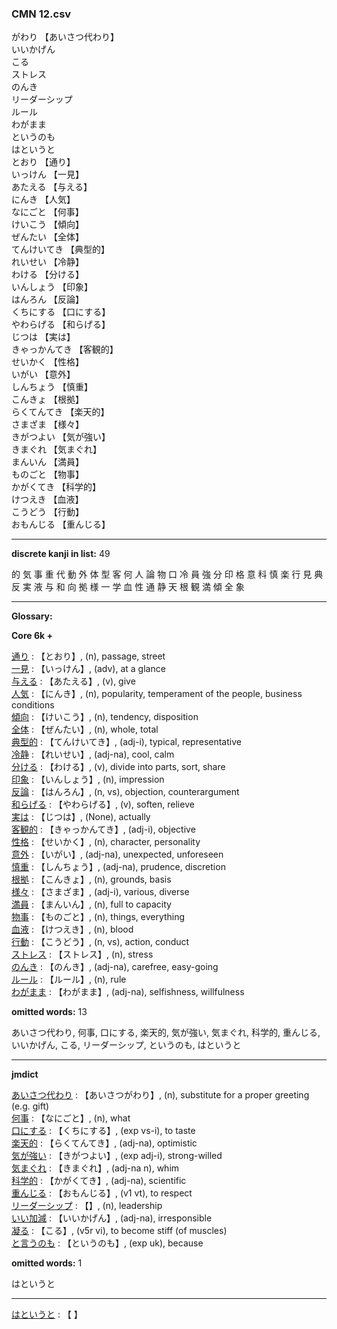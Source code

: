 ### CMN 12.csv  
  

がわり 【あいさつ代わり】   
いいかげん    
こる    
ストレス    
のんき    
リーダーシップ    
ルール    
わがまま    
というのも    
はというと    
とおり 【通り】   
いっけん 【一見】   
あたえる 【与える】   
にんき 【人気】   
なにごと 【何事】   
けいこう 【傾向】   
ぜんたい 【全体】   
てんけいてき 【典型的】   
れいせい 【冷静】   
わける 【分ける】   
いんしょう 【印象】   
はんろん 【反論】   
くちにする 【口にする】   
やわらげる 【和らげる】   
じつは 【実は】   
きゃっかんてき 【客観的】   
せいかく 【性格】   
いがい 【意外】   
しんちょう 【慎重】   
こんきょ 【根拠】   
らくてんてき 【楽天的】   
さまざま 【様々】   
きがつよい 【気が強い】   
きまぐれ 【気まぐれ】   
まんいん 【満員】   
ものごと 【物事】   
かがくてき 【科学的】   
けつえき 【血液】   
こうどう 【行動】   
おもんじる 【重んじる】   
 


----------------

__discrete kanji in list:__ 49 

的 気 事 重 代 動 外 体 型 客 何 人 論 物 口 冷 員 強 分 印 格 意 科 慎 楽 行 見 典 反 実 液 与 和 向 拠 様 一 学 血 性 通 静 天 根 観 満 傾 全 象

----------------
  
__Glossary:__  


__Core 6k +__  


[通り](https://ejje.weblio.jp/content/%E9%80%9A%E3%82%8A) : 【とおり】, (n), passage, street  
[一見](https://ejje.weblio.jp/content/%E4%B8%80%E8%A6%8B) : 【いっけん】, (adv), at a glance  
[与える](https://ejje.weblio.jp/content/%E4%B8%8E%E3%81%88%E3%82%8B) : 【あたえる】, (v), give  
[人気](https://ejje.weblio.jp/content/%E4%BA%BA%E6%B0%97) : 【にんき】, (n), popularity, temperament of the people, business conditions  
[傾向](https://ejje.weblio.jp/content/%E5%82%BE%E5%90%91) : 【けいこう】, (n), tendency, disposition  
[全体](https://ejje.weblio.jp/content/%E5%85%A8%E4%BD%93) : 【ぜんたい】, (n), whole, total  
[典型的](https://ejje.weblio.jp/content/%E5%85%B8%E5%9E%8B%E7%9A%84) : 【てんけいてき】, (adj-i), typical, representative  
[冷静](https://ejje.weblio.jp/content/%E5%86%B7%E9%9D%99) : 【れいせい】, (adj-na), cool, calm  
[分ける](https://ejje.weblio.jp/content/%E5%88%86%E3%81%91%E3%82%8B) : 【わける】, (v), divide into parts, sort, share  
[印象](https://ejje.weblio.jp/content/%E5%8D%B0%E8%B1%A1) : 【いんしょう】, (n), impression  
[反論](https://ejje.weblio.jp/content/%E5%8F%8D%E8%AB%96) : 【はんろん】, (n, vs), objection, counterargument  
[和らげる](https://ejje.weblio.jp/content/%E5%92%8C%E3%82%89%E3%81%92%E3%82%8B) : 【やわらげる】, (v), soften, relieve  
[実は](https://ejje.weblio.jp/content/%E5%AE%9F%E3%81%AF) : 【じつは】, (None), actually  
[客観的](https://ejje.weblio.jp/content/%E5%AE%A2%E8%A6%B3%E7%9A%84) : 【きゃっかんてき】, (adj-i), objective  
[性格](https://ejje.weblio.jp/content/%E6%80%A7%E6%A0%BC) : 【せいかく】, (n), character, personality  
[意外](https://ejje.weblio.jp/content/%E6%84%8F%E5%A4%96) : 【いがい】, (adj-na), unexpected, unforeseen  
[慎重](https://ejje.weblio.jp/content/%E6%85%8E%E9%87%8D) : 【しんちょう】, (adj-na), prudence, discretion  
[根拠](https://ejje.weblio.jp/content/%E6%A0%B9%E6%8B%A0) : 【こんきょ】, (n), grounds, basis  
[様々](https://ejje.weblio.jp/content/%E6%A7%98%E3%80%85) : 【さまざま】, (adj-i), various, diverse  
[満員](https://ejje.weblio.jp/content/%E6%BA%80%E5%93%A1) : 【まんいん】, (n), full to capacity  
[物事](https://ejje.weblio.jp/content/%E7%89%A9%E4%BA%8B) : 【ものごと】, (n), things, everything  
[血液](https://ejje.weblio.jp/content/%E8%A1%80%E6%B6%B2) : 【けつえき】, (n), blood  
[行動](https://ejje.weblio.jp/content/%E8%A1%8C%E5%8B%95) : 【こうどう】, (n, vs), action, conduct  
[ストレス](https://ejje.weblio.jp/content/%E3%82%B9%E3%83%88%E3%83%AC%E3%82%B9) : 【ストレス】, (n), stress  
[のんき](https://ejje.weblio.jp/content/%E3%81%AE%E3%82%93%E3%81%8D) : 【のんき】, (adj-na), carefree, easy-going  
[ルール](https://ejje.weblio.jp/content/%E3%83%AB%E3%83%BC%E3%83%AB) : 【ルール】, (n), rule  
[わがまま](https://ejje.weblio.jp/content/%E3%82%8F%E3%81%8C%E3%81%BE%E3%81%BE) : 【わがまま】, (adj-na), selfishness, willfulness  
 

__omitted words:__ 13  

あいさつ代わり, 何事, 口にする, 楽天的, 気が強い, 気まぐれ, 科学的, 重んじる, いいかげん, こる, リーダーシップ, というのも, はというと 


----------------

__jmdict__  


[あいさつ代わり](https://ejje.weblio.jp/content/%E3%81%82%E3%81%84%E3%81%95%E3%81%A4%E4%BB%A3%E3%82%8F%E3%82%8A) : 【あいさつがわり】, (n), substitute for a proper greeting (e.g. gift)  
[何事](https://ejje.weblio.jp/content/%E4%BD%95%E4%BA%8B) : 【なにごと】, (n), what  
[口にする](https://ejje.weblio.jp/content/%E5%8F%A3%E3%81%AB%E3%81%99%E3%82%8B) : 【くちにする】, (exp vs-i), to taste  
[楽天的](https://ejje.weblio.jp/content/%E6%A5%BD%E5%A4%A9%E7%9A%84) : 【らくてんてき】, (adj-na), optimistic  
[気が強い](https://ejje.weblio.jp/content/%E6%B0%97%E3%81%8C%E5%BC%B7%E3%81%84) : 【きがつよい】, (exp adj-i), strong-willed  
[気まぐれ](https://ejje.weblio.jp/content/%E6%B0%97%E3%81%BE%E3%81%90%E3%82%8C) : 【きまぐれ】, (adj-na n), whim  
[科学的](https://ejje.weblio.jp/content/%E7%A7%91%E5%AD%A6%E7%9A%84) : 【かがくてき】, (adj-na), scientific  
[重んじる](https://ejje.weblio.jp/content/%E9%87%8D%E3%82%93%E3%81%98%E3%82%8B) : 【おもんじる】, (v1 vt), to respect  
[リーダーシップ](https://ejje.weblio.jp/content/%E3%83%AA%E3%83%BC%E3%83%80%E3%83%BC%E3%82%B7%E3%83%83%E3%83%97) : 【】, (n), leadership  
[いい加減](https://ejje.weblio.jp/content/%E3%81%84%E3%81%84%E5%8A%A0%E6%B8%9B) : 【いいかげん】, (adj-na), irresponsible  
[凝る](https://ejje.weblio.jp/content/%E5%87%9D%E3%82%8B) : 【こる】, (v5r vi), to become stiff (of muscles)  
[と言うのも](https://ejje.weblio.jp/content/%E3%81%A8%E8%A8%80%E3%81%86%E3%81%AE%E3%82%82) : 【というのも】, (exp uk), because  
 

__omitted words:__  1  

はというと  


----------------

[はというと](https://ejje.weblio.jp/content/%E3%81%AF%E3%81%A8%E3%81%84%E3%81%86%E3%81%A8) : 【 】   
  

